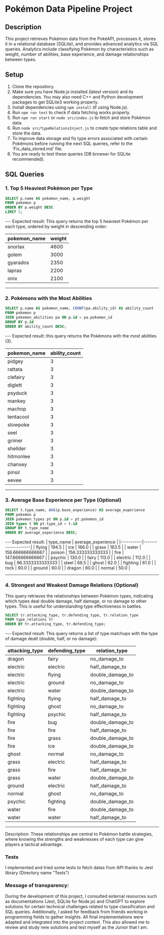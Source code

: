 # Pokémon Data Pipeline Project

## Description
This project retrieves Pokémon data from the PokéAPI, processes it, stores it in a relational database (SQLite), and provides advanced analytics via SQL queries. Analytics include classifying Pokémon by characteristics such as weight, number of abilities, base experience, and damage relationships between types.

## Setup
1. Clone the repository.
2. Make sure you have Node.js installed (latest version) and its dependencies. You may also need C++ and Python development packages to get SQLite3 working properly.
3. Install dependencies using `npm install` (if using Node.js).
4. Run `npm run test` to check if data fetching works properly.
5. Run `npm run start` or `node src/index.js` to fetch and store Pokémon data.
6. Run `node src/typeRelationsInject.js` to create type relations table and store the data.
7. To improve data storage and fix type errors associated with certain Pokémons before running the next SQL queries, refer to the 'Fix_data_stored.md' file.
8. You are ready to test these queries (DB browser for SQLite recommended).

## SQL Queries

### 1. Top 5 Heaviest Pokémon per Type
```sql
SELECT p.name AS pokemon_name, p.weight
FROM pokemon p
ORDER BY p.weight DESC
LIMIT 5;

```

--- Expected result: This query returns the top 5 heaviest Pokémon per each type, ordered by weight in descending order: 


| pokemon_name | weight |
|--------------|--------|
| snorlax      | 4600   |
| golem        | 3000   |
| gyarados     | 2350   |
| lapras       | 2200   |
| onix         | 2100   |
---

### 2. Pokémons with the Most Abilities
```sql
SELECT p.name AS pokemon_name, COUNT(pa.ability_id) AS ability_count
FROM pokemon p
JOIN pokemon_abilities pa ON p.id = pa.pokemon_id
GROUP BY p.id
ORDER BY ability_count DESC;
```


--- Expected result: this query returns the Pokémons with the most abilities (3).

| pokemon_name | ability_count |
|--------------|---------------|
| pidgey       | 3             |
| rattata      | 3             |
| clefairy     | 3             |
| diglett      | 3             |
| psyduck      | 3             |
| mankey       | 3             |
| machop       | 3             |
| tentacool    | 3             |
| slowpoke     | 3             |
| seel         | 3             |
| grimer       | 3             |
| shellder     | 3             |
| hitmonlee    | 3             |
| chansey      | 3             |
| pinsir       | 3             |
| eevee        | 3             |

---



### 3. Average Base Experience per Type (Optional)
```sql
SELECT t.type_name, AVG(p.base_experience) AS average_experience
FROM pokemon p
JOIN pokemon_types pt ON p.id = pt.pokemon_id
JOIN types t ON pt.type_id = t.id
GROUP BY t.type_name
ORDER BY average_experience DESC;
```
--- Expected result:
| type_name | average_experience |
|-----------|--------------------|
| flying    | 194.5              |
| ice       | 166.0              |
| grass     | 163.5              |
| water     | 156.666666666667   |
| poison    | 156.333333333333   |
| fire      | 147.666666666667   |
| psychic   | 130.0              |
| fairy     | 113.0              |
| electric  | 112.0              |
| bug       | 96.3333333333333   |
| steel     | 68.5               |
| ghost     | 62.0               |
| fighting  | 61.0               |
| rock      | 60.0               |
| ground    | 60.0               |
| dragon    | 60.0               |
| normal    | 50.0               |

---



### 4. Strongest and Weakest Damage Relations (Optional)
This query retrieves the relationships between Pokémon types, indicating which types deal double damage, half damage, or no damage to other types. This is useful for understanding type effectiveness in battles.

```sql
SELECT tr.attacking_type, tr.defending_type, tr.relation_type
FROM type_relations tr
ORDER BY tr.attacking_type, tr.defending_type;
```
--- Expected result:
This query returns a list of type matchups with the type of damage dealt (double, half, or no damage):


| attacking_type | defending_type | relation_type    |
|----------------|----------------|------------------|
| dragon         | fairy          | no_damage_to     |
| electric       | electric       | half_damage_to   |
| electric       | flying         | double_damage_to |
| electric       | ground         | no_damage_to     |
| electric       | water          | double_damage_to |
| fighting       | flying         | half_damage_to   |
| fighting       | ghost          | no_damage_to     |
| fighting       | psychic        | half_damage_to   |
| fire           | bug            | double_damage_to |
| fire           | fire           | half_damage_to   |
| fire           | grass          | double_damage_to |
| fire           | ice            | double_damage_to |
| ghost          | normal         | no_damage_to     |
| grass          | electric       | half_damage_to   |
| grass          | fire           | half_damage_to   |
| grass          | water          | double_damage_to |
| ground         | electric       | half_damage_to   |
| normal         | ghost          | no_damage_to     |
| psychic        | fighting       | double_damage_to |
| water          | fire           | double_damage_to |
| water          | water          | half_damage_to   |

---


Description:
These relationships are central to Pokémon battle strategies, where knowing the strengths and weaknesses of each type can give players a tactical advantage.


### Tests
I implemented and tried some tests to fetch datas from API thanks to Jest library (Directory name "Tests")


### Message of transparency:
During the development of this project, I consulted external resources such as documentations (Jest, SQLite for Node.js) and ChatGPT to explore solutions for certain technical challenges related to type classification and SQL queries. Additionally, I asked for feedback from friends working in programming fields to gather insights. All final implementations were adapted and integrated into the project context.
This also allowed me to review and study new solutions and test myself as the Junior that I am.
